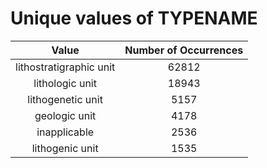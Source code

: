
Unique values of TYPENAME
=========================

|Value|Number of Occurrences|
| :---: | :---: |
|lithostratigraphic unit|62812|
|lithologic unit|18943|
|lithogenetic unit|5157|
|geologic unit|4178|
|inapplicable|2536|
|lithogenic unit|1535|
